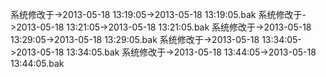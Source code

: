 
系统修改于->2013-05-18 13:19:05->2013-05-18 13:19:05.bak
系统修改于->2013-05-18 13:21:05->2013-05-18 13:21:05.bak
系统修改于->2013-05-18 13:29:05->2013-05-18 13:29:05.bak
系统修改于->2013-05-18 13:34:05->2013-05-18 13:34:05.bak
系统修改于->2013-05-18 13:44:05->2013-05-18 13:44:05.bak